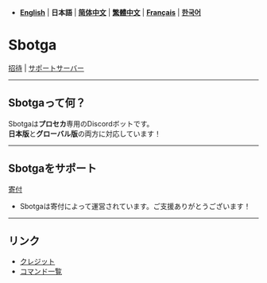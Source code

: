 - [**English**](README.md) | **日本語** | [**简体中文**](README_zh.md) | [**繁體中文**](README_zh-tw.md) | [**Français**](README_fr.md) | [**한국어**](README_kr.md)

# **Sbotga**  

[招待](https://discord.com/oauth2/authorize?client_id=1322253224799109281) | [サポートサーバー](https://discord.gg/JKANSRGPNW)  

---  

## **Sbotgaって何？**  
Sbotgaは**プロセカ**専用のDiscordボットです。  
**日本版**と**グローバル版**の両方に対応しています！  

---  

## **Sbotgaをサポート**  
[寄付](https://ko-fi.com/uselessyum)  
- Sbotgaは寄付によって運営されています。ご支援ありがとうございます！  

---  

## **リンク**  
- [クレジット](jp/CREDITS.md)  
- [コマンド一覧](jp/COMMANDS.md)
